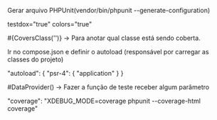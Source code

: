 Gerar arquivo PHPUnit(vendor/bin/phpunit --generate-configuration)

testdox="true"
colors="true"

#{CoversClass('')} -> Para anotar qual classe está sendo coberta.

Ir no compose.json e definir o autoload (responsável por carregar as classes do projeto)

"autoload": {
    "psr-4": {
        "application"
    }
}

#DataProvider() -> Fazer a função de teste receber algum parâmetro

"coverage": "XDEBUG_MODE=coverage phpunit --coverage-html coverage"